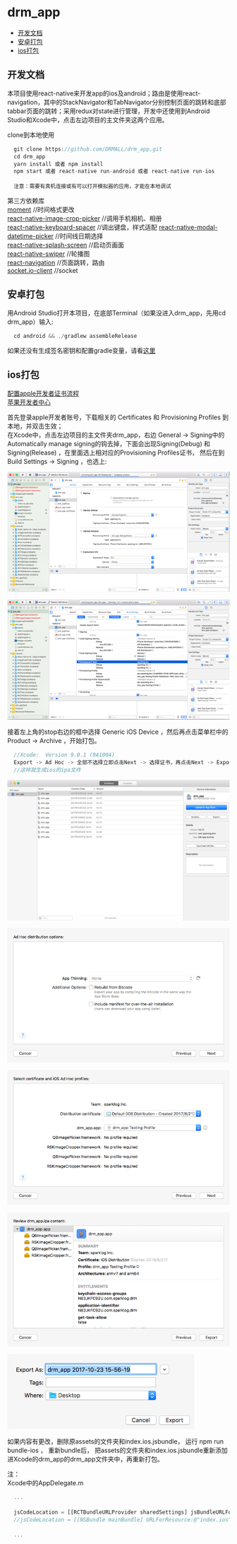 # drm_app

* [开发文档](#开发文档)
* [安卓打包](#安卓打包)
* [ios打包](#ios打包)

## 开发文档
本项目使用react-native来开发app的ios及android；路由是使用react-navigation，其中的StackNavigator和TabNavigator分别控制页面的跳转和底部tabbar页面的跳转；采用redux对state进行管理，开发中还使用到Android Studio和Xcode中，点击左边项目的主文件夹这两个应用。

clone到本地使用
```js
  git clone https://github.com/DRMALL/drm_app.git
  cd drm_app
  yarn install 或者 npm install
  npm start 或者 react-native run-android 或者 react-native run-ios

  注意：需要有真机连接或有可以打开模拟器的应用，才能在本地调试
```

第三方依赖库     
  [moment](http://momentjs.cn/)    //时间格式更改      
  [react-native-image-crop-picker](https://github.com/ivpusic/react-native-image-crop-picker)    //调用手机相机、相册      
  [react-native-keyboard-spacer](https://github.com/Andr3wHur5t/react-native-keyboard-spacer)    //调出键盘，样式适配
  [react-native-modal-datetime-picker](https://github.com/mmazzarolo/react-native-modal-datetime-picker)    //时间线日期选择      
  [react-native-splash-screen](https://github.com/crazycodeboy/react-native-splash-screen)    //启动页画面      
  [react-native-swiper](https://github.com/leecade/react-native-swiper)    //轮播图      
  [react-navigation](https://github.com/react-community/react-navigation)    //页面跳转，路由      
  [socket.io-client](https://github.com/socketio/socket.io-client)    //socket      

## 安卓打包
用Android Studio打开本项目，在底部Terminal（如果没进入drm_app，先用cd drm_app）输入:    

```js
  cd android && ./gradlew assembleRelease
```
如果还没有生成签名密钥和配置gradle变量，请看[这里](http://reactnative.cn/docs/0.49/signed-apk-android.html#content "React Native")      


## ios打包
[配置apple开发者证书流程](http://www.cnblogs.com/sk-fengzi/p/5670087.html "_失控的疯子")      
[苹果开发者中心](https://developer.apple.com "Apple Developer")      

首先登录apple开发者账号，下载相关的 Certificates 和 Provisioning Profiles 到本地，并双击生效；      
在Xcode中，点击左边项目的主文件夹drm_app，右边 General -> Signing中的Automatically manage signing的钩去掉，下面会出现Signing(Debug) 和 Signing(Release) ，在里面选上相对应的Provisioning Profiles证书， 然后在到 Build Settings -> Signing ，也选上:     

![General](https://github.com/DRMALL/drm_app/blob/master/src/images/QQ20171023-152408.png)      

![Build Settings](https://github.com/DRMALL/drm_app/blob/master/src/images/QQ20171023-152437.png)      

接着左上角的stop右边的框中选择 Generic iOS Device ，然后再点击菜单栏中的 Product -> Archive ，开始打包。      

```js
  //Xcode:  Version 9.0.1 (9A1004)
  Export -> Ad Hoc -> 全部不选择立即点击Next -> 选择证书，再点击Next -> Export -> 选择保存路径     
  //这样就生成ios的ipa文件    
```
![one](https://github.com/DRMALL/drm_app/blob/master/src/images/onestep.png)    

![two](https://github.com/DRMALL/drm_app/blob/master/src/images/twostep.png)    

![three](https://github.com/DRMALL/drm_app/blob/master/src/images/threestep.png)    

![four](https://github.com/DRMALL/drm_app/blob/master/src/images/fourstep.png)    

![five](https://github.com/DRMALL/drm_app/blob/master/src/images/fivestep.png)    


如果内容有更改，删除原assets的文件夹和index.ios.jsbundle， 运行 npm run bundle-ios ， 重新bundle后， 把assets的文件夹和index.ios.jsbundle重新添加进Xcode的drm_app的drm_app文件夹中，再重新打包。      

注：    
Xcode中的AppDelegate.m    
```js
  ...

  jsCodeLocation = [[RCTBundleURLProvider sharedSettings] jsBundleURLForBundleRoot:@"index.ios" fallbackResource:nil];    //本地运行用这一句     
  //jsCodeLocation = [[NSBundle mainBundle] URLForResource:@"index.ios" withExtension:@"jsbundle"];    //打包时用这一句，不用上面那句     

  ...
```
